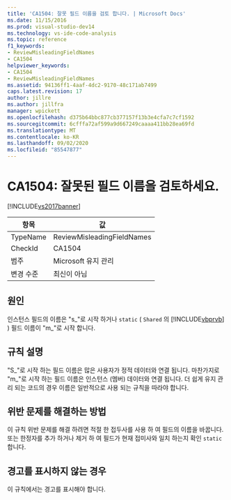 ```yaml
---
title: 'CA1504: 잘못 필드 이름을 검토 합니다. | Microsoft Docs'
ms.date: 11/15/2016
ms.prod: visual-studio-dev14
ms.technology: vs-ide-code-analysis
ms.topic: reference
f1_keywords:
- ReviewMisleadingFieldNames
- CA1504
helpviewer_keywords:
- CA1504
- ReviewMisleadingFieldNames
ms.assetid: 94136ff1-4aaf-4dc2-9170-48c171ab7499
caps.latest.revision: 17
author: jillre
ms.author: jillfra
manager: wpickett
ms.openlocfilehash: d375b64bbc877cb377157f13b3e4cfa7c7cf1592
ms.sourcegitcommit: 6cfffa72af599a9d667249caaaa411bb28ea69fd
ms.translationtype: MT
ms.contentlocale: ko-KR
ms.lasthandoff: 09/02/2020
ms.locfileid: "85547877"
---
```

# <a name="ca1504-review-misleading-field-names"></a>CA1504: 잘못된 필드 이름을 검토하세요.
[!INCLUDE[vs2017banner](../includes/vs2017banner.md)]

|항목|값|
|-|-|
|TypeName|ReviewMisleadingFieldNames|
|CheckId|CA1504|
|범주|Microsoft 유지 관리|
|변경 수준|최신이 아님|

## <a name="cause"></a>원인
 인스턴스 필드의 이름은 "s_"로 시작 하거나 `static` ( `Shared` 의 [!INCLUDE[vbprvb](../includes/vbprvb-md.md)] ) 필드 이름이 "m_"로 시작 합니다.

## <a name="rule-description"></a>규칙 설명
 "S_"로 시작 하는 필드 이름은 많은 사용자가 정적 데이터와 연결 됩니다. 마찬가지로 "m_"로 시작 하는 필드 이름은 인스턴스 (멤버) 데이터와 연결 됩니다. 더 쉽게 유지 관리 되는 코드의 경우 이름은 일반적으로 사용 되는 규칙을 따라야 합니다.

## <a name="how-to-fix-violations"></a>위반 문제를 해결하는 방법
 이 규칙 위반 문제를 해결 하려면 적절 한 접두사를 사용 하 여 필드의 이름을 바꿉니다. 또는 한정자를 추가 하거나 제거 하 여 필드가 현재 접미사와 일치 하는지 확인 `static` 합니다.

## <a name="when-to-suppress-warnings"></a>경고를 표시하지 않는 경우
 이 규칙에서는 경고를 표시해야 합니다.

